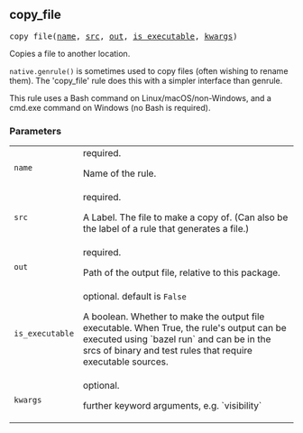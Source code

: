 ## copy_file

<pre>
copy_file(<a href="#copy_file-name">name</a>, <a href="#copy_file-src">src</a>, <a href="#copy_file-out">out</a>, <a href="#copy_file-is_executable">is_executable</a>, <a href="#copy_file-kwargs">kwargs</a>)
</pre>

Copies a file to another location.

`native.genrule()` is sometimes used to copy files (often wishing to rename them). The 'copy_file' rule does this with a simpler interface than genrule.

This rule uses a Bash command on Linux/macOS/non-Windows, and a cmd.exe command on Windows (no Bash is required).


### Parameters

<table class="params-table">
  <colgroup>
    <col class="col-param" />
    <col class="col-description" />
  </colgroup>
  <tbody>
    <tr id="copy_file-name">
      <td><code>name</code></td>
      <td>
        required.
        <p>
          Name of the rule.
        </p>
      </td>
    </tr>
    <tr id="copy_file-src">
      <td><code>src</code></td>
      <td>
        required.
        <p>
          A Label. The file to make a copy of. (Can also be the label of a rule
    that generates a file.)
        </p>
      </td>
    </tr>
    <tr id="copy_file-out">
      <td><code>out</code></td>
      <td>
        required.
        <p>
          Path of the output file, relative to this package.
        </p>
      </td>
    </tr>
    <tr id="copy_file-is_executable">
      <td><code>is_executable</code></td>
      <td>
        optional. default is <code>False</code>
        <p>
          A boolean. Whether to make the output file executable. When
    True, the rule's output can be executed using `bazel run` and can be
    in the srcs of binary and test rules that require executable sources.
        </p>
      </td>
    </tr>
    <tr id="copy_file-kwargs">
      <td><code>kwargs</code></td>
      <td>
        optional.
        <p>
          further keyword arguments, e.g. `visibility`
        </p>
      </td>
    </tr>
  </tbody>
</table>



